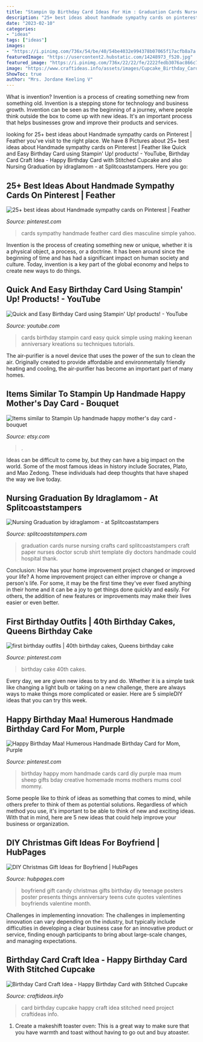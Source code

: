 ```yaml
---
title: "Stampin Up Birthday Card Ideas For Him : Graduation Cards Nurse Nursing Crafts Card Splitcoaststampers Craft Paper Nurses Doctor Scrub Shirt Template Diy Doctors Handmade Could Hospital Thank"
description: "25+ best ideas about handmade sympathy cards on pinterest"
date: "2023-02-10"
categories:
- "ideas"
tags: ["ideas"]
images:
- "https://i.pinimg.com/736x/54/be/40/54be4032e994378b07065f17acfb8a7a.jpg"
featuredImage: "https://usercontent2.hubstatic.com/14248973_f520.jpg"
featured_image: "https://i.pinimg.com/736x/22/22/fe/2222fedb3076ac866c753561d1e02249--happy-birthday-mom-purple-birthday.jpg"
image: "https://www.craftideas.info/assets/images/Cupcake_Birthday_Card.jpg"
ShowToc: true
author: "Mrs. Jordane Keeling V"
---
```



What is invention?
Invention is a process of creating something new from something old. Invention is a stepping stone for technology and business growth. Invention can be seen as the beginning of a journey, where people think outside the box to come up with new ideas. It's an important process that helps businesses grow and improve their products and services.

	

		
looking for 25+ best ideas about Handmade sympathy cards on Pinterest | Feather you've visit to the right place. We have 8 Pictures about 25+ best ideas about Handmade sympathy cards on Pinterest | Feather like Quick and Easy Birthday Card using Stampin&#039; Up! products! - YouTube, Birthday Card Craft Idea - Happy Birthday Card with Stitched Cupcake and also Nursing Graduation by idraglamom - at Splitcoaststampers. Here you go:
		
    
## 25+ Best Ideas About Handmade Sympathy Cards On Pinterest | Feather

<img loading=lazy src="https://i.pinimg.com/736x/54/be/40/54be4032e994378b07065f17acfb8a7a.jpg" onerror="this.onerror=null;this.src='https://tse2.mm.bing.net/th?id=OIP.wXBEB___3LL1GZp7ZjPjTgHaKo&amp;pid=15.1';" alt="25+ best ideas about Handmade sympathy cards on Pinterest | Feather">

_Source: pinterest.com_

>cards sympathy handmade feather card dies masculine simple yahoo. 

	

Invention is the process of creating something new or unique, whether it is a physical object, a process, or a doctrine. It has been around since the beginning of time and has had a significant impact on human society and culture. Today, invention is a key part of the global economy and helps to create new ways to do things.

    
## Quick And Easy Birthday Card Using Stampin&#039; Up! Products! - YouTube

<img loading=lazy src="https://i.ytimg.com/vi/QPf1Ch99z4w/hqdefault.jpg" onerror="this.onerror=null;this.src='https://tse4.mm.bing.net/th?id=OIP.80ubgM3F86svKXhTW6N8owHaFj&amp;pid=15.1';" alt="Quick and Easy Birthday Card using Stampin&#039; Up! products! - YouTube">

_Source: youtube.com_

>cards birthday stampin card easy quick simple using making keenan anniversary kreations su techniques tutorials. 

	

The air-purifier is a novel device that uses the power of the sun to clean the air. Originally created to provide affordable and environmentally friendly heating and cooling, the air-purifier has become an important part of many homes.

    
## Items Similar To Stampin Up Handmade Happy Mother&#039;s Day Card - Bouquet

<img loading=lazy src="https://img1.etsystatic.com/015/0/6682102/il_570xN.427268909_4b5o.jpg" onerror="this.onerror=null;this.src='https://tse4.mm.bing.net/th?id=OIP.YEFJawlbTKnQ8MwUmpV7rQHaJ6&amp;pid=15.1';" alt="Items similar to Stampin Up handmade happy mother&#039;s day card - bouquet">

_Source: etsy.com_

>. 

	

Ideas can be difficult to come by, but they can have a big impact on the world. Some of the most famous ideas in history include Socrates, Plato, and Mao Zedong. These individuals had deep thoughts that have shaped the way we live today.

    
## Nursing Graduation By Idraglamom - At Splitcoaststampers

<img loading=lazy src="http://images.splitcoaststampers.com/data/gallery/500/2011/09/09/070711-ScrubShirtCard_by_idraglamom.JPG" onerror="this.onerror=null;this.src='https://tse3.mm.bing.net/th?id=OIP.7-B-3gsxrUGu34wLT9SRZgHaJ4&amp;pid=15.1';" alt="Nursing Graduation by idraglamom - at Splitcoaststampers">

_Source: splitcoaststampers.com_

>graduation cards nurse nursing crafts card splitcoaststampers craft paper nurses doctor scrub shirt template diy doctors handmade could hospital thank. 

	

Conclusion: How has your home improvement project changed or improved your life?
A home improvement project can either improve or change a person's life. For some, it may be the first time they've ever fixed anything in their home and it can be a joy to get things done quickly and easily. For others, the addition of new features or improvements may make their lives easier or even better.

    
## First Birthday Outfits | 40th Birthday Cakes, Queens Birthday Cake

<img loading=lazy src="https://i.pinimg.com/736x/1d/10/52/1d10521a77a3aa39f3adfbaace14392f.jpg" onerror="this.onerror=null;this.src='https://tse2.mm.bing.net/th?id=OIP.a67HO-aj6XyrdKoL3cYZFgHaHa&amp;pid=15.1';" alt="first birthday outfits | 40th birthday cakes, Queens birthday cake">

_Source: pinterest.com_

>birthday cake 40th cakes. 

	

Every day, we are given new ideas to try and do. Whether it is a simple task like changing a light bulb or taking on a new challenge, there are always ways to make things more complicated or easier. Here are 5 simpleDIY ideas that you can try this week.

    
## Happy Birthday Maa! Humerous Handmade Birthday Card For Mom, Purple

<img loading=lazy src="https://i.pinimg.com/736x/22/22/fe/2222fedb3076ac866c753561d1e02249--happy-birthday-mom-purple-birthday.jpg" onerror="this.onerror=null;this.src='https://tse4.mm.bing.net/th?id=OIP.amydPgfROwxkir2nXyx1YQHaJ3&amp;pid=15.1';" alt="Happy Birthday Maa! Humerous Handmade Birthday Card for Mom, Purple">

_Source: pinterest.com_

>birthday happy mom handmade cards card diy purple maa mum sheep gifts bday creative homemade moms mothers mums cool mommy. 

	

Some people like to think of ideas as something that comes to mind, while others prefer to think of them as potential solutions. Regardless of which method you use, it's important to be able to think of new and exciting ideas. With that in mind, here are 5 new ideas that could help improve your business or organization.

    
## DIY Christmas Gift Ideas For Boyfriend | HubPages

<img loading=lazy src="https://usercontent2.hubstatic.com/14248973_f520.jpg" onerror="this.onerror=null;this.src='https://tse2.mm.bing.net/th?id=OIP.WidPi4z4h6ZLekeVQs9uWwHaJ6&amp;pid=15.1';" alt="DIY Christmas Gift Ideas for Boyfriend | HubPages">

_Source: hubpages.com_

>boyfriend gift candy christmas gifts birthday diy teenage posters poster presents things anniversary teens cute quotes valentines boyfriends valentine month. 

	

Challenges in implementing innovation:
The challenges in implementing innovation can vary depending on the industry, but typically include difficulties in developing a clear business case for an innovative product or service, finding enough participants to bring about large-scale changes, and managing expectations.

    
## Birthday Card Craft Idea - Happy Birthday Card With Stitched Cupcake

<img loading=lazy src="https://www.craftideas.info/assets/images/Cupcake_Birthday_Card.jpg" onerror="this.onerror=null;this.src='https://tse4.mm.bing.net/th?id=OIP.WaQLR8tJjgQrgHvy_SrTwwAAAA&amp;pid=15.1';" alt="Birthday Card Craft Idea - Happy Birthday Card with Stitched Cupcake">

_Source: craftideas.info_

>card birthday cupcake happy craft idea stitched need project craftideas info. 

	

1. Create a makeshift toaster oven: This is a great way to make sure that you have warmth and toast without having to go out and buy atoaster.

